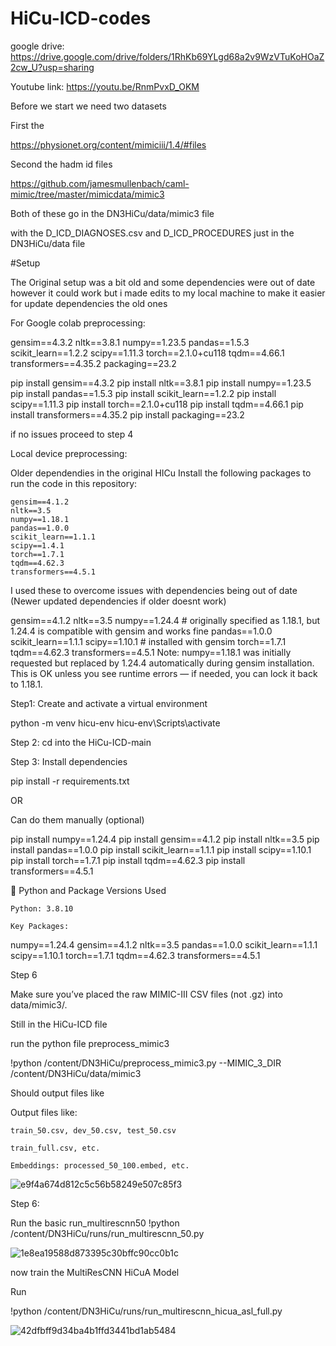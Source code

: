 # HiCu-ICD-codes


google drive: https://drive.google.com/drive/folders/1RhKb69YLgd68a2v9WzVTuKoHOaZ2cw_U?usp=sharing 

Youtube link: https://youtu.be/RnmPvxD_OKM 

Before we start we need two datasets 

First the 

https://physionet.org/content/mimiciii/1.4/#files

Second the hadm id files 

https://github.com/jamesmullenbach/caml-mimic/tree/master/mimicdata/mimic3 

Both of these go in the DN3HiCu/data/mimic3 file

with the D_ICD_DIAGNOSES.csv and D_ICD_PROCEDURES just in the DN3HiCu/data file

#Setup

The Original setup was a bit old and some dependencies were out of date however it could work but i made edits to my local machine to make it easier for update dependencies the old ones 

For Google colab preprocessing:

gensim==4.3.2
nltk==3.8.1
numpy==1.23.5
pandas==1.5.3
scikit_learn==1.2.2
scipy==1.11.3
torch==2.1.0+cu118
tqdm==4.66.1
transformers==4.35.2
packaging==23.2

pip install gensim==4.3.2
pip install nltk==3.8.1
pip install numpy==1.23.5
pip install pandas==1.5.3
pip install scikit_learn==1.2.2
pip install scipy==1.11.3
pip install torch==2.1.0+cu118
pip install tqdm==4.66.1
pip install transformers==4.35.2
pip install packaging==23.2

if no issues proceed to step 4

Local device preprocessing:

Older dependendies in the original HICu Install the following packages to run the code in this repository:

    gensim==4.1.2
    nltk==3.5
    numpy==1.18.1
    pandas==1.0.0
    scikit_learn==1.1.1
    scipy==1.4.1
    torch==1.7.1
    tqdm==4.62.3
    transformers==4.5.1

I used these to overcome issues with dependencies being out of date (Newer updated dependencies if older doesnt work) 

gensim==4.1.2
nltk==3.5
numpy==1.24.4      # originally specified as 1.18.1, but 1.24.4 is compatible with gensim and works fine
pandas==1.0.0
scikit_learn==1.1.1
scipy==1.10.1       # installed with gensim
torch==1.7.1
tqdm==4.62.3
transformers==4.5.1
Note: numpy==1.18.1 was initially requested but replaced by 1.24.4 automatically during gensim installation. This is OK unless you see runtime errors — if needed, you can lock it back to 1.18.1.

Step1: Create and activate a virtual environment 

python -m venv hicu-env
hicu-env\Scripts\activate

Step 2: 
cd into the HiCu-ICD-main

Step 3: Install dependencies 

pip install -r requirements.txt

OR 

Can do them manually (optional) 

pip install numpy==1.24.4
pip install gensim==4.1.2
pip install nltk==3.5
pip install pandas==1.0.0
pip install scikit_learn==1.1.1
pip install scipy==1.10.1
pip install torch==1.7.1
pip install tqdm==4.62.3
pip install transformers==4.5.1

🔹 Python and Package Versions Used

    Python: 3.8.10

    Key Packages:

numpy==1.24.4
gensim==4.1.2
nltk==3.5
pandas==1.0.0
scikit_learn==1.1.1
scipy==1.10.1
torch==1.7.1
tqdm==4.62.3
transformers==4.5.1

Step 6

Make sure you’ve placed the raw MIMIC-III CSV files (not .gz) into data/mimic3/.

Still in the HiCu-ICD file

run the python file preprocess_mimic3

!python /content/DN3HiCu/preprocess_mimic3.py --MIMIC_3_DIR /content/DN3HiCu/data/mimic3

Should output files like 

Output files like:

    train_50.csv, dev_50.csv, test_50.csv

    train_full.csv, etc.

    Embeddings: processed_50_100.embed, etc.

![e9f4a674d812c5c56b58249e507c85f3](https://github.com/user-attachments/assets/68c1d0fb-aade-4fe1-977f-184be67f91e2)

Step 6: 

Run the basic run_multirescnn50 !python /content/DN3HiCu/runs/run_multirescnn_50.py

![1e8ea19588d873395c30bffc90cc0b1c](https://github.com/user-attachments/assets/d1a12ffd-6175-4ac6-b28e-66eed078b071)


now train the MultiResCNN HiCuA Model

Run 

!python /content/DN3HiCu/runs/run_multirescnn_hicua_asl_full.py

![42dfbff9d34ba4b1ffd3441bd1ab5484](https://github.com/user-attachments/assets/7bdb4e55-e3ab-4017-ab08-4afdff279325)


